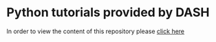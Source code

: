 # Python tutorials provided by DASH

In order to view the content of this repository please [click here](https://libdash.github.io/DASH_python/)
